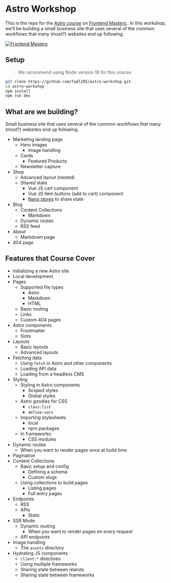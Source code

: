 # Astro Workshop

This is the repo for the [Astro course](https://frontendmasters.com/courses/astro/) on [Frontend Masters](https://frontendmasters.com).. In this workshop, we'll be building a small business site that uses several of the common workflows that many (most?) websites end up following.

[![Frontend Masters](https://static.frontendmasters.com/assets/brand/logos/full.png)](https://frontendmasters.com)

## Setup

> We recommend using Node version 18 for this course.

```bash
git clone https://github.com/fadl285/astro-workshop.git
cd astro-workshop
npm install
npm run dev
```

## What are we building?

Small business site that uses several of the common workflows that many (most?) websites end up following.

- Marketing landing page
  - Hero images
    - Image handling
  - Cards
    - Featured Products
  - Newsletter capture
- Shop
  - Advanced layout (nested)
  - Shared state
    - Vue JS cart component
    - Vue JS item buttons (add to cart) component
    - [Nano stores](https://github.com/nanostores) to share state
- Blog
  - Content Collections
    - Markdown
  - Dynamic routes
  - RSS feed
- About
  - Markdown page
- 404 page

## Features that Course Cover

- Initializing a new Astro site
- Local development
- Pages
  - Supported file types
    - Astro
    - Markdown
    - HTML
  - Basic routing
  - Links
  - Custom 404 pages
- Astro components
  - Frontmatter
  - Slots
- Layouts
  - Basic layouts
  - Advanced layouts
- Fetching data
  - Using `fetch` in Astro and other components
  - Loading API data
  - Loading from a headless CMS
- Styling
  - Styling in Astro components
    - Scoped styles
    - Global styles
  - Astro goodies for CSS
    - `class:list`
    - `define:vars`
  - Importing stylesheets
    - local
    - npm packages
  - In frameworks:
    - CSS modules
- Dynamic routes
  - When you want to render pages once at build time
- Pagination
- Content Collections
  - Basic setup and config
    - Defining a schema
    - Custom slugs
  - Using collections to build pages
    - Listing pages
    - Full entry pages
- Endpoints
  - RSS
  - APIs
    - Static
- SSR Mode
  - Dynamic routing
    - When you want to render pages on every request
  - API endpoints
- Image handling
  - The `assets` directory
- Hydrating JS components
  - `client:*` directives
  - Using multiple frameworks
  - Sharing state between islands
  - Sharing state between frameworks
